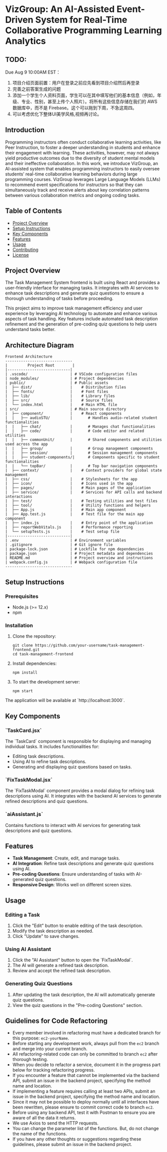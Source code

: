 # VizGroup: An AI-Assisted Event-Driven System for Real-Time Collaborative Programming Learning Analytics

## TODO:
Due Aug 9 10:00AM EST：
1. 项目介绍页面前置：用户在登录之前应先看到项目介绍然后再登录
2. 完善之前答案生成的问题
3. 添加一个学生个人资料页面，学生可以在其中填写他们的基本信息（例如，年级、专业、性别，甚至上传个人照片）。将所有这些信息存储在我们的 AWS 数据库中，而不是 Firebase。这个可以拖到下周，不急这周四。
4. 可以考虑优化下整体UI美学风格,视频再讨论。

## Introduction

Programming instructors often conduct collaborative learning activities, like Peer Instruction, to foster a deeper understanding in students and enhance their engagement with learning. These activities, however, may not always yield productive outcomes due to the diversity of student mental models and their ineffective collaboration. In this work, we introduce VizGroup, an AI-assisted system that enables programming instructors to easily oversee students’ real-time collaborative learning behaviors during large programming courses. VizGroup leverages Large Language Models (LLMs) to recommend event specifications for instructors so that they can simultaneously track and receive alerts about key correlation patterns between various collaboration metrics and ongoing coding tasks.

## Table of Contents

- [Project Overview](#project-overview)
- [Setup Instructions](#setup-instructions)
- [Key Components](#key-components)
- [Features](#features)
- [Usage](#usage)
- [Contributing](#contributing)
- [License](#license)

## Project Overview

The Task Management System frontend is built using React and provides a user-friendly interface for managing tasks. It integrates with AI services to enhance task descriptions and generate quiz questions to ensure a thorough understanding of tasks before proceeding.

This project aims to improve task management efficiency and user experience by leveraging AI technology to automate and enhance various aspects of task handling. Key features include automated task description refinement and the generation of pre-coding quiz questions to help users understand tasks better.

## Architecture Diagram

```
Frontend Architecture
------------------------------
|         Project Root        |
|----------------------------|
| .vscode/                   | # VSCode configuration files
| node_modules/              | # Project dependencies
| public/                    | # Public assets
|  ├── dist/                 |    # Distribution files
|  ├── fonts/                |    # Font files
|  ├── lib/                  |    # Library files
|  ├── src/                  |    # Source files
|  └── index.html            |    # Main HTML file
| src/                       | # Main source directory
|  ├── component/            |    # React components
|  |   ├── audioSTU/         |       # Handles audio-related student functionalities
|  |   ├── chat/             |       # Manages chat functionalities
|  |   ├── code/             |       # Code editor and related utilities
|  |   ├── commonUnit/       |       # Shared components and utilities used across the app
|  |   ├── group/            |       # Group management components
|  |   ├── session/          |       # Session management components
|  |   ├── student-components/|      # Components specific to student functionalities
|  |   └── topBar/           |       # Top bar navigation components
|  ├── context/              |    # Context providers for global state management
|  ├── css/                  |    # Stylesheets for the app
|  ├── icon/                 |    # Icons used in the app
|  ├── pages/                |    # Main pages of the application
|  ├── service/              |    # Services for API calls and backend interactions
|  ├── test/                 |    # Testing utilities and test files
|  ├── tool/                 |    # Utility functions and helpers
|  ├── App.js                |    # Main app component
|  ├── App.test.js           |    # Test file for the main app component
|  ├── index.js              |    # Entry point of the application
|  ├── reportWebVitals.js    |    # Performance reporting
|  └── setupTests.js         |    # Test setup file
|----------------------------|
| .env                       | # Environment variables
| .gitignore                 | # Git ignore file
| package-lock.json          | # Lockfile for npm dependencies
| package.json               | # Project metadata and dependencies
| README.md                  | # Project overview and instructions
| webpack.config.js          | # Webpack configuration file
------------------------------
```

## Setup Instructions

### Prerequisites

- Node.js (>= 12.x)
- npm

### Installation

1. Clone the repository:

   ```
   git clone https://github.com/your-username/task-management-frontend.git
   cd task-management-frontend
   ```

2. Install dependencies:

   ```
   npm install
   ```

3. To start the development server:

   ```
   npm start
   ```

The application will be available at \`http://localhost:3000\`.


## Key Components

### \`TaskCard.jsx\`

The \`TaskCard\` component is responsible for displaying and managing individual tasks. It includes functionalities for:

- Editing task descriptions.
- Using AI to refine task descriptions.
- Generating and displaying quiz questions based on tasks.

### \`FixTaskModal.jsx\`

The \`FixTaskModal\` component provides a modal dialog for refining task descriptions using AI. It integrates with the backend AI services to generate refined descriptions and quiz questions.

### \`aiAssistant.js\`

Contains functions to interact with AI services for generating task descriptions and quiz questions.

## Features

- **Task Management**: Create, edit, and manage tasks.
- **AI Integration**: Refine task descriptions and generate quiz questions using AI.
- **Pre-coding Questions**: Ensure understanding of tasks with AI-generated quiz questions.
- **Responsive Design**: Works well on different screen sizes.

## Usage

### Editing a Task

1. Click the "Edit" button to enable editing of the task description.
2. Modify the task description as needed.
3. Click "Update" to save changes.

### Using AI Assistant

1. Click the "AI Assistant" button to open the \`FixTaskModal\`.
2. The AI will generate a refined task description.
3. Review and accept the refined task description.

### Generating Quiz Questions

1. After updating the task description, the AI will automatically generate quiz questions.
2. View the quiz questions in the "Pre-coding Questions" section.

## Guidelines for Code Refactoring

- Every member involved in refactoring must have a dedicated branch for this purpose: `ec2-yourName`.
- Before starting any development work, always pull from the `ec2` branch and merge into your current branch.
- All refactoring-related code can only be committed to branch `ec2` after thorough testing.
- When you decide to refactor a service, document it in the progress part below for tracking refactoring progress.
- If you encounter a feature that cannot be implemented via the backend API, submit an issue in the backend project, specifying the method name and location.
- If implementing a feature requires calling at least two APIs, submit an issue in the backend project, specifying the method name and location.
- Since it may not be possible to deploy normally until all interfaces have been rewritten, please ensure to commit correct code to branch `ec2`.
- Before using any backend API, test it with Postman to ensure you are aware of all the data it returns.
- We use Axios to send the HTTP requests.
- You can change the parameter list of the functions. But, do not change the name of the functions.
- If you have any other thoughts or suggestions regarding these guidelines, please submit an issue in the backend project.

